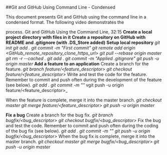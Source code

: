 ##Git and GitHub Using Command Line - Condensed

This document presents Git and GitHub using the command line in a condensed format. The following video demonstrates the 

process.
Git and GitHub Using the Command Line, 32:15
**Create a local project directory with files in it**
**Create a repository on GitHub with README and .gitignore (with .DS_Store added)**
**Setup local repository**
  _git init_
  _git add ._
  _git commit -m "First commit"_
  _git remote add origin <GitHub_remote_repository_clone_https_url>_
  _git pull --rebase origin master_
  _git rm -r --cached ._
  _git add ._
  _git commit -m "Applied .gitignore"_
  _git push -u origin master_
**Add a feature to an application**
Create a branch for the feature.
  _git branch feature/<feature_descriptor>_
  _git checkout feature/<feature_descriptor>_
Write and test the code for the feature. Remember to commit and push often during the development of the feature (see below).
  _git add ._
  _git commit -m "<message describing changes>"_
  vgit push -u origin feature/<feature_descriptor>_
     
When the feature is complete, merge it into the master branch.
  _git checkout master_
  _git merge feature/<feature_descriptor>_
  _git push -u origin master_

**Fix a bug**
Create a branch for the bug fix.
  _git branch bugfix/<bug_descriptor>_
  _git checkout bugfix/<bug_descriptor>_
Fix the bug and test the code. Remember to commit and push often during the coding of the bug fix (see below).
  _git add ._
  _git commit -m "<message describing changes>"_
  _git push -u origin bugfix/<bug_descriptor>_
When the bug fix is complete, merge it into the master branch.
  _git checkout master_
  _git merge bugfix/<bug_descriptor>_
  _git push -u origin master_
   
